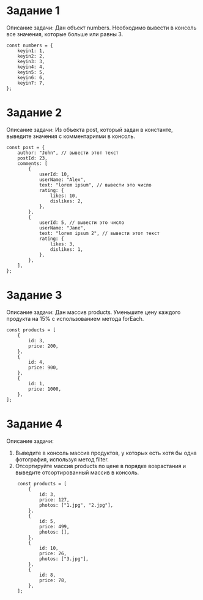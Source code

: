 # Задание 1

Описание задачи: Дан объект numbers. Необходимо вывести в консоль все значения,
которые больше или равны 3.
```
const numbers = {
    keyin1: 1,
    keyin2: 2,
    keyin3: 3,
    keyin4: 4,
    keyin5: 5,
    keyin6: 6,
    keyin7: 7,
};
```


# Задание 2

Описание задачи: Из объекта post, который задан в константе, выведите значения с
комментариями в консоль.
```
const post = {
    author: "John", // вывести этот текст
    postId: 23,
    comments: [
        {
            userId: 10,
            userName: "Alex",
            text: "lorem ipsum", // вывести это число
            rating: {
                likes: 10,
                dislikes: 2, 
            },
        },
        {
            userId: 5, // вывести это число
            userName: "Jane",
            text: "lorem ipsum 2", // вывести этот текст
            rating: {
                likes: 3,
                dislikes: 1,
            },
        },
    ],
};
```

# Задание 3

Описание задачи: Дан массив products. Уменьшите цену каждого продукта на 15% с
использованием метода forEach.
```
const products = [
    {
        id: 3,
        price: 200,
    },
    {
        id: 4,
        price: 900,
    },
    {
        id: 1,
        price: 1000,
    },
];
```

# Задание 4

Описание задачи:
1. Выведите в консоль массив продуктов, у которых есть хотя бы одна
фотография, используя метод filter.
2. Отсортируйте массив products по цене в порядке возрастания и выведите
отсортированный массив в консоль.
```
    const products = [
        {
            id: 3,
            price: 127,
            photos: ["1.jpg", "2.jpg"],
        },
        {
            id: 5,
            price: 499,
            photos: [],
        },
        {
            id: 10,
            price: 26,
            photos: ["3.jpg"],
        },
        {
            id: 8,
            price: 78,
        },
    ];

```